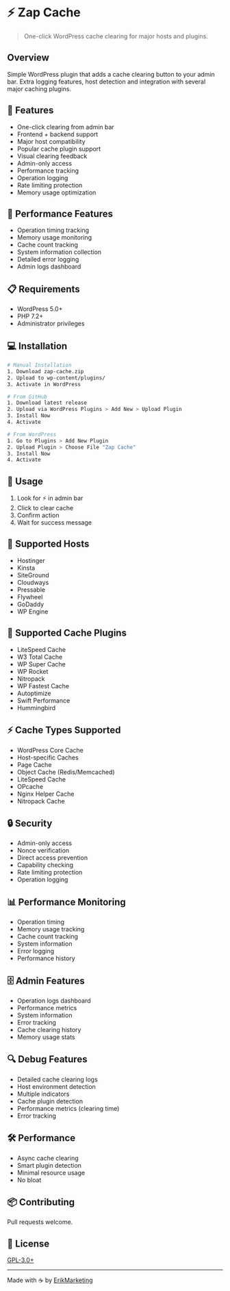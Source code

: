 # ⚡ Zap Cache

> One-click WordPress cache clearing for major hosts and plugins.

## Overview

Simple WordPress plugin that adds a cache clearing button to your admin bar. Extra logging features, host detection and integration with several major caching plugins.

## 🚀 Features

* One-click clearing from admin bar
* Frontend + backend support
* Major host compatibility
* Popular cache plugin support
* Visual clearing feedback
* Admin-only access
* Performance tracking
* Operation logging
* Rate limiting protection
* Memory usage optimization

## 💫 Performance Features

* Operation timing tracking
* Memory usage monitoring
* Cache count tracking
* System information collection
* Detailed error logging
* Admin logs dashboard

## 📋 Requirements

* WordPress 5.0+
* PHP 7.2+
* Administrator privileges

## 💻 Installation

```bash
# Manual Installation
1. Download zap-cache.zip
2. Upload to wp-content/plugins/
3. Activate in WordPress

# From GitHub
1. Download latest release
2. Upload via WordPress Plugins > Add New > Upload Plugin
3. Install Now
4. Activate

# From WordPress
1. Go to Plugins > Add New Plugin
2. Upload Plugin > Choose File "Zap Cache"
3. Install Now
4. Activate
```

## 🔧 Usage

1. Look for ⚡ in admin bar
2. Click to clear cache
3. Confirm action
4. Wait for success message

## 🏢 Supported Hosts

* Hostinger
* Kinsta
* SiteGround
* Cloudways
* Pressable
* Flywheel
* GoDaddy
* WP Engine

## 🔌 Supported Cache Plugins

* LiteSpeed Cache
* W3 Total Cache
* WP Super Cache
* WP Rocket
* Nitropack
* WP Fastest Cache
* Autoptimize
* Swift Performance
* Hummingbird

## ⚡ Cache Types Supported

* WordPress Core Cache
* Host-specific Caches
* Page Cache
* Object Cache (Redis/Memcached)
* LiteSpeed Cache
* OPcache
* Nginx Helper Cache
* Nitropack Cache

## 🔒 Security

* Admin-only access
* Nonce verification
* Direct access prevention
* Capability checking
* Rate limiting protection
* Operation logging

## 📊 Performance Monitoring

* Operation timing
* Memory usage tracking
* Cache count tracking
* System information
* Error logging
* Performance history

## 🗄️ Admin Features

* Operation logs dashboard
* Performance metrics
* System information
* Error tracking
* Cache clearing history
* Memory usage stats

## 🔍 Debug Features
* Detailed cache clearing logs
* Host environment detection
* Multiple indicators
* Cache plugin detection
* Performance metrics (clearing time)
* Error tracking

## 🛠️ Performance

* Async cache clearing
* Smart plugin detection
* Minimal resource usage
* No bloat

## 📦 Contributing

Pull requests welcome.

## 📝 License

[GPL-3.0+](http://www.gnu.org/licenses/gpl-3.0.txt)

---
Made with ☕ by [ErikMarketing](https://erik.marketing)


